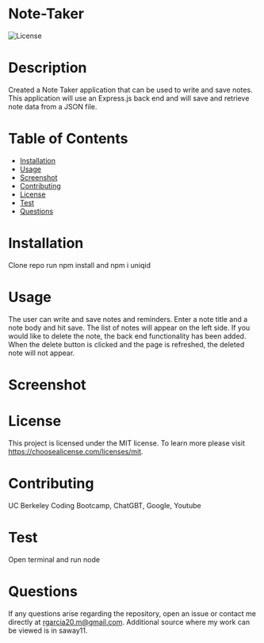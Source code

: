 # Note-Taker
![License](https://img.shields.io/badge/license-MIT-blue.svg)
# Description
Created a Note Taker application that can be used to write and save
notes. This application will use an Express.js back end and will save
and retrieve note data from a JSON file.
# Table of Contents
- [Installation](#installation)
- [Usage](#usage)
- [Screenshot](#screenshot)
- [Contributing](#contributing)
- [License](#license)
- [Test](#tests)
- [Questions](#questions)
# Installation
Clone repo run npm install and npm i uniqid
# Usage
The user can write and save notes and reminders. Enter a note title and a note body
and hit save. The list of notes will appear on the left side. If you would like to delete
the note, the back end functionality has been added. When the delete button is clicked and
the page is refreshed, the deleted note will not appear.
# Screenshot
# License
This project is licensed under the MIT license. To learn more please visit https://choosealicense.com/licenses/mit.
# Contributing
UC Berkeley Coding Bootcamp, ChatGBT, Google, Youtube
# Test
Open terminal and run node
# Questions
If any questions arise regarding the repository, open an issue or contact me directly at rgarcia20.m@gmail.com. Additional source where my work can be viewed is in saway11.

